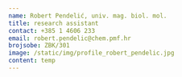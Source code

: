 ```yaml
---
name: Robert Pendelić, univ. mag. biol. mol.
title: research assistant
contact: +385 1 4606 233
email: robert.pendelic@chem.pmf.hr
brojsobe: ZBK/301
image: /static/img/profile_robert_pendelic.jpg
content: t﻿emp
---
```

